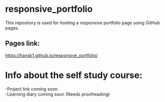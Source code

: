 # responsive_portfolio

This repository is used for hosting a responsive portfolio page using GitHub pages.

## Pages link:

https://hansk1.github.io/responsive_portfolio/

# Info about the self study course:

<p>-Project link coming soon.<br>-Learning diary coming soon (Needs proofreading)</p>
